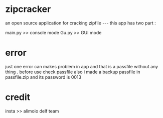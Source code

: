 # zipcracker
an open source application for cracking zipfile --- this app has two part : 

main.py >> console mode
Gu.py >> GUI mode

# error
just one error can makes problem in app and that is a passfile without any thing . before use check passfile also 
i made a backup passfile in passfile.zip and its password is 0013

# credit
insta >> alimoio
delf team
